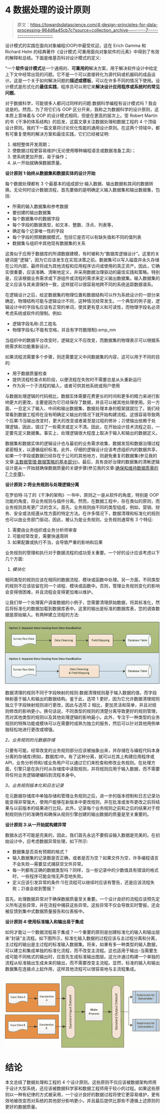 # 4 数据处理的设计原则

> 原文：<https://towardsdatascience.com/4-design-principles-for-data-processing-964d6a45cb7c?source=collection_archive---------7----------------------->

设计模式的实践在面向对象编程(OOP)中最受欢迎，这在 Erich Gamma 和 Richard Helm 的经典著作《设计模式:可重用面向对象软件的元素》中得到了有效的解释和总结。下面是维基百科对设计模式的定义:

“一个**软件设计模式**是一个通用的、**可重用的**解决方案，用于解决软件设计中给定上下文中经常出现的问题。它不是一个可以直接转化为源代码或机器码的成品设计。这是一个关于如何解决问题的**描述或模板**，可以在许多不同的情况下使用。设计模式是形式化的**最佳实践**，程序员可以用它来**解决设计应用程序或系统时的常见问题**。

对于数据科学，可能很多人都问过同样的问题:数据科学编程有设计模式吗？我会说是的。然而，为了将它们与 OOP 区分开来，我称之为数据科学的设计原则，这本质上意味着与 OOP 的设计模式相同，但是在更高的层次上。受 Robert Martin 的书《干净的体系结构》的启发，这篇文章关注数据处理和数据工程的 4 个顶级设计原则。我的下一篇文章将讨论优化性能的通用设计原则。在这两个领域中，都有可重复使用的解决方案和最佳实践，它们已经被证明:

1.  缩短整体开发周期；
2.  使数据过程更容易维护(无论使用哪种编程语言或数据准备工具)；
3.  使系统更加开放，易于操作；
4.  从一开始就确保数据质量。

**设计原则 1:始终从数据集和数据实体的设计开始**

每个数据处理都有 3 个最基本的组成部分:输入数据、输出数据和其间的数据转换。无论何时设计数据流程，首先要做的是明确定义输入数据集和输出数据集，包括:

*   所需的输入数据集和参考数据
*   要创建的输出数据集
*   每个数据集中的数据字段
*   每个字段的数据类型，如文本、整数、浮点、列表等，
*   确定每个记录唯一性的字段
*   每个字段的预期数据模式，包括它是否可以有缺失值和不同的值列表
*   数据集与组织中其他现有数据集的关系

这类似于应用于数据库的所谓数据建模，有时被称为“数据库逻辑设计”。这里的关键词是“逻辑”，因为它应该发生在实现决策之前。数据集可以写入磁盘并永久存储在公司内部，最终将成为其他流程和应用程序访问或使用的真正资产。因此，它确实很重要，应该准确、清晰地定义，并采用数据治理驱动的最佳实践和策略。特别是，应该根据业务需求或下游组件或流程的需求来定义输出数据集。输入数据集的定义应该与其来源保持一致，这样就可以很容易地跨不同的系统追踪数据谱系。

在逻辑设计之后，给定数据集的物理位置和数据结构可以作为系统设计的一部分来确定。物理结构可能与逻辑设计不同，这种情况经常发生。一个典型的例子是，逻辑设计中的字段名应该有正常的单词，使其更有意义和可读性，而物理字段名必须考虑系统或软件的限制。例如:

*   逻辑字段名称:员工姓名
*   物理字段名(不能有空格，并且有字符数限制):emp_nm

当组织中的数据平台改变时，逻辑定义不应改变，而数据集的物理表示可以根据系统需求和功能重新设计。

如果流程流需要多个步骤，则还需要定义中间数据集的内容，这可以用于不同的目的:

*   用于数据质量检查
*   提供流程检查点和阶段，以便流程在失败时不需要总是从头重新运行
*   作为另一个子流程的输入，或者可供其他系统或用户使用

与数据处理逻辑的代码相比，数据实体需要花费更长的时间和更多的精力来进行影响更大的更改，主要是因为它已经保存了数据，并且可以被其他处理使用。另一方面，一旦定义了输入、中间和输出数据集，数据处理本身的框架就就位了。我们经常看到数据工程师在没有明确定义输出的情况下就开始构建流程。这很容易导致两个后果:1)当输出改变时，更大的改变或者甚至是过程的修补；2)使输出依赖于处理逻辑，因此，错过了一些需求或定义不清。因此，在开始设计技术流程之前，一定要先定义数据集。事实上，处理逻辑很大程度上取决于输入和输出的数据定义。

数据集和数据实体的逻辑设计也与最初的业务需求收集、数据发现和数据治理过程紧密相关，以遵循组织标准。此外，仔细的逻辑设计应该考虑组织内的数据共享，如果一个字段或数据已经存在于公司的其他地方，则避免重复的数据集(参见我的文章:[主数据管理:数据策略的基本部分](/master-data-management-an-essential-part-of-data-strategy-db12411a05b2))。最后，具有良好治理的数据集的清晰逻辑设计是从一开始就确保数据质量的关键步骤(参见我的文章:[确保和维持数据质量的 7 个步骤](/7-steps-to-ensure-and-sustain-data-quality-3c0040591366))。

**设计原则 2:将业务规则与处理逻辑分离**

在罗伯特·马丁的《干净的架构》一书中，原则之一是从软件的角度，特别是 OOP 功能的角度，将业务规则与插件分离。然而，在数据工程中，存在类似的原则，而业务规则具有更广泛的含义。首先，业务规则由不同的类型组成，例如，营销、财务、安全或法规遵从性方面的特定方法。在许多情况下，数据清理和标准化的规则也可以由业务部门驱动，因此，被认为是业务规则。业务规则通常有 3 个特征:

1.  需要由业务组织或业务分析师审查
2.  可能经常改变，需要快速周转
3.  如果配置或执行不当，会导致严重的影响和后果

业务规则的管理和执行对于数据流程的成功至关重要。一个好的设计应该考虑以下几个方面:

1.  *模块化*

相同类型的规则应该在相同的数据流程、模块或函数中处理。另一方面，不同类型的规则不应该驻留在同一个进程、模块或函数中。否则，管理业务规则变化的影响会变得很困难，并且流程会变得更加难以维护。

让我们举一个处理客户调查数据的小例子，您需要清理原始数据，将其标准化，然后将标准化的数据加载到数据库表中。这里的输出是标准的数据库表，您的调查数据是原始输入。有两种建立流程的方法:

![](img/795f43f47f8af062ba3965a7afa43c79.png)

数据清理的规则不同于字段映射的规则:数据清理规则基于输入数据的值，而字段映射基于输入和输出的数据结构。鉴于此，选项 1 更好，因为它允许数据清理规则独立于字段映射规则进行更改，因此与选项 2 相比，更加灵活和简单，并且对规则修改的影响更小。换句话说，不同类型的规则的清楚分离导致更好的规则管理，而对其他类型的规则以及其他处理逻辑的影响最小。此外，专注于一种类型的业务规则的特殊功能或模块可以在需要时成熟为独立的服务，然后可以针对其他用例单独轻松地进行更改或增强。

*2。业务规则的元数据存储*

只要有可能，经常改变的业务规则部分应该被抽象出来，并存储在与编程代码本身分离的存储库(例如，数据库)中。有了这种分离，就可以在其上构建应用程序或 API，业务分析师和/或业务用户可以通过它们来检查和修改业务规则。在处理方面，引擎只是在执行时从存储库中读取规则，并将规则应用于输入数据，而不需要将任何业务逻辑硬编码到流程本身中。

*3。业务规则版本化和日志记录*

在元数据存储库中单独存储和管理业务规则之后，进一步的版本控制和日志记录功能变得非常强大，使用户能够在新版本中更改规则，并在批准或发布更改之前将结果与以前版本的结果进行比较。此外，记录每个业务规则之前和之后的结果对于控制规则执行的准确性和确保从规则引擎创建的输出数据的质量是至关重要的。

**设计原则 3:从一开始就构建异常**

数据永远不可能是完美的，因此，我们首先永远不要假设输入数据是完美的。在初始设计中，应考虑数据异常处理，如下所示:

*   数据集是否具有预期的格式？
*   输入数据集的记录数是否正确，或者是否为空？如果文件为空，许多编程语言不会失败—需要显式捕获空文件异常。
*   每一列都有正确的数据类型吗？同样，当一些记录中的少数值具有错误的格式时，一些程序可能会悄无声息地失败。
*   定义应该引发异常的条件:1)在流程可以继续时应该有警告，还是应该流程失败；2)谁会收到警报？

首先，处理数据异常对于确保数据质量至关重要。一个设计良好的流程应该预先定义所有这些异常，并在流程中捕获这些异常。这些异常不仅会导致实时警报，还会被反馈到集中式数据质量报告和仪表板中。

**设计原则 4:使用标准输入和输出易于集成**

如何才能让一个数据流程易于集成？一个重要的原则是创建标准化的输入和输出层来“封装”主流程。如下图所示，标准化输入数据的过程应该与主过程分离和分离，主过程的输出是主过程的标准输入数据集。将来，如果有多一种类型的输入数据，可以建立和集成单独的标准化流程，而不改变主流程。这也适用于输出-当需要生成可能不同格式的输出时，应首先生成标准输出图层。这允许通过构建一个单独的流程从标准输出生成未来的输出，而不需要改变主流程。显然，标准的输入和输出数据集在连接点上起作用，这样其他流程可以很容易地与主流程集成。

![](img/a036bdc38c5e7231535648493645f262.png)

# **结论**

本文总结了数据处理和工程的 4 个设计原则。这些原则不仅应该被数据架构师用于设计大型系统，还应该被数据科学家和数据工程师用于较小的过程。如果这些原则以一种有纪律的方式被采用，一个设计良好的数据过程将使它更容易维护，更有效地被改变而对系统的其他部分影响更小，并且最后提供比那些不遵循上述原则的更好的数据质量。